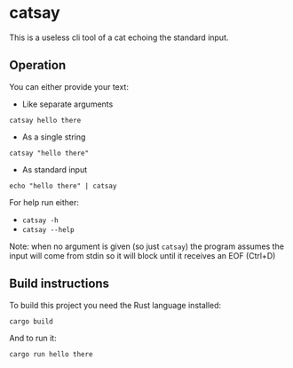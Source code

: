 # catsay

This is a useless cli tool of a cat echoing the standard input.

## Operation
You can either provide your text: 

- Like separate arguments 

`catsay hello there`

- As a single string 

`catsay "hello there"`

- As standard input 

`echo "hello there" | catsay`

For help run either:
- `catsay -h`  
- `catsay --help`

Note: when no argument is given (so just `catsay`) the program assumes the input will come from stdin so it will block until it receives an EOF (Ctrl+D)

## Build instructions
To build this project you need the Rust language installed:

`cargo build`

And to run it:

`cargo run hello there`